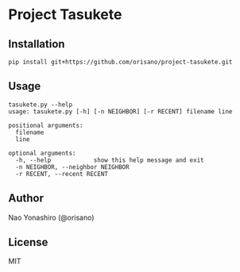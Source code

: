 # Project Tasukete
## Installation
```pip install git+https://github.com/orisano/project-tasukete.git```

## Usage
```
tasukete.py --help
usage: tasukete.py [-h] [-n NEIGHBOR] [-r RECENT] filename line

positional arguments:
  filename
  line

optional arguments:
  -h, --help            show this help message and exit
  -n NEIGHBOR, --neighbor NEIGHBOR
  -r RECENT, --recent RECENT

```

## Author
Nao Yonashiro (@orisano)

## License
MIT
